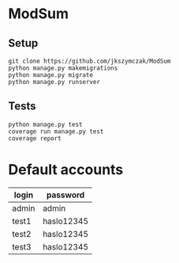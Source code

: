 # ModSum

## Setup

```
git clone https://github.com/jkszymczak/ModSum
python manage.py makemigrations
python manage.py migrate
python manage.py runserver
```

## Tests

```
python manage.py test
coverage run manage.py test
coverage report
```

# Default accounts

| login   | password      |
|---------|---------------|
| admin   | admin         |
| test1   | haslo12345    |
| test2   | haslo12345    |
| test3   | haslo12345    |